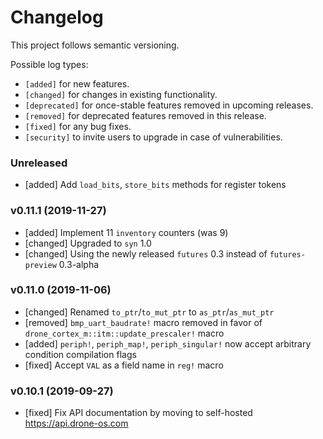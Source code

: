 # Changelog

This project follows semantic versioning.

Possible log types:

- `[added]` for new features.
- `[changed]` for changes in existing functionality.
- `[deprecated]` for once-stable features removed in upcoming releases.
- `[removed]` for deprecated features removed in this release.
- `[fixed]` for any bug fixes.
- `[security]` to invite users to upgrade in case of vulnerabilities.

### Unreleased

- [added] Add `load_bits`, `store_bits` methods for register tokens

### v0.11.1 (2019-11-27)

- [added] Implement 11 `inventory` counters (was 9)
- [changed] Upgraded to `syn` 1.0
- [changed] Using the newly released `futures` 0.3 instead of `futures-preview`
  0.3-alpha

### v0.11.0 (2019-11-06)

- [changed] Renamed `to_ptr`/`to_mut_ptr` to `as_ptr`/`as_mut_ptr`
- [removed] `bmp_uart_baudrate!` macro removed in favor of
  `drone_cortex_m::itm::update_prescaler!` macro
- [added] `periph!`, `periph_map!`, `periph_singular!` now accept arbitrary
  condition compilation flags
- [fixed] Accept `VAL` as a field name in `reg!` macro

### v0.10.1 (2019-09-27)

- [fixed] Fix API documentation by moving to self-hosted https://api.drone-os.com
